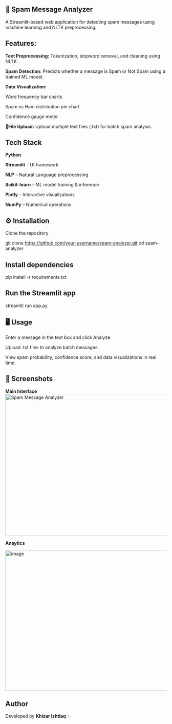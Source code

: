 ## 📩 Spam Message Analyzer

A Streamlit-based web application for detecting spam messages using machine learning and NLTK preprocessing.

## Features:

 **Text Preprocessing:** Tokenization, stopword removal, and cleaning using NLTK.

 **Spam Detection:** Predicts whether a message is Spam or Not Spam using a trained ML model.

 **Data Visualization:**

Word frequency bar charts

Spam vs Ham distribution pie chart

Confidence gauge meter

**📁File Upload:** Upload multiple text files (.txt) for batch spam analysis.


## Tech Stack

**Python** 

**Streamlit**
 – UI framework

**NLP**
 – Natural Language preprocessing

**Scikit-learn**
 – ML model training & inference

**Plotly**
 – Interactive visualizations

**NumPy**
 – Numerical operations

## ⚙️ Installation

Clone the repository

git clone https://github.com/your-username/spam-analyzer.git
cd spam-analyzer


## Install dependencies

pip install -r requirements.txt


## Run the Streamlit app

streamlit run app.py


## 🖥️ Usage

Enter a message in the text box and click Analyze.

Upload .txt files to analyze batch messages.

View spam probability, confidence score, and data visualizations in real time.

## 📸 Screenshots
**Main Interface**
<img width="956" height="442" alt="Spam Message Analyzer " src="https://github.com/user-attachments/assets/fefb5d92-5e79-4b4b-9d6b-f19924681f29" />

**Anaytics**

<img width="941" height="437" alt="image" src="https://github.com/user-attachments/assets/8aa35118-6937-49cf-8e18-b5e6491ecedf" />


## Author

Developed by **Khizar Ishtiaq** ✨
